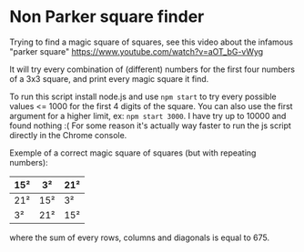 # Non Parker square finder

Trying to find a magic square of squares, see this video about the infamous "parker square" https://www.youtube.com/watch?v=aOT_bG-vWyg

It will try every combination of (different) numbers for the first four numbers of a 3x3 square, and print every magic square it find.

To run this script install node.js and use `npm start` to try every possible values <= 1000 for the first 4 digits of the square.
You can also use the first argument for a higher limit, ex: `npm start 3000`. I have try up to 10000 and found nothing :(
For some reason it's actually way faster to run the js script directly in the Chrome console.

Exemple of a correct magic square of squares (but with repeating numbers):

 15² |   3² |  21²
-----|------|-----
 21² |  15² |   3²
  3² |  21² |  15²

where the sum of every rows, columns and diagonals is equal to 675.
